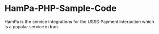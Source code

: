 # HamPa-PHP-Sample-Code
HamPa is the service integrations for the USSD Payment interaction which is a popular service in Iran.
